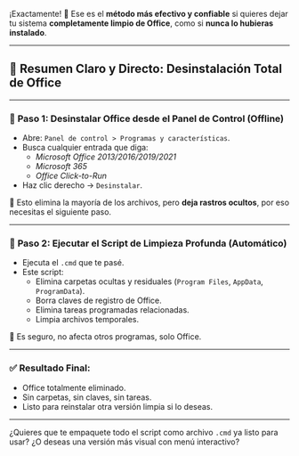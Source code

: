 ¡Exactamente! 💯 Ese es el **método más efectivo y confiable** si quieres dejar tu sistema **completamente limpio de Office**, como si **nunca lo hubieras instalado**.

---

## 🧼 **Resumen Claro y Directo: Desinstalación Total de Office**

---

### 🔹 **Paso 1: Desinstalar Office desde el Panel de Control (Offline)**

- Abre: `Panel de control > Programas y características`.
- Busca cualquier entrada que diga:
  - *Microsoft Office 2013/2016/2019/2021*
  - *Microsoft 365*
  - *Office Click-to-Run*
- Haz clic derecho → `Desinstalar`.

📌 Esto elimina la mayoría de los archivos, pero **deja rastros ocultos**, por eso necesitas el siguiente paso.

---

### 🔹 **Paso 2: Ejecutar el Script de Limpieza Profunda (Automático)**

- Ejecuta el `.cmd` que te pasé.
- Este script:
  - Elimina carpetas ocultas y residuales (`Program Files`, `AppData`, `ProgramData`).
  - Borra claves de registro de Office.
  - Elimina tareas programadas relacionadas.
  - Limpia archivos temporales.

📌 Es seguro, no afecta otros programas, solo Office.

---

### ✅ Resultado Final:

- Office totalmente eliminado.
- Sin carpetas, sin claves, sin tareas.
- Listo para reinstalar otra versión limpia si lo deseas.

---

¿Quieres que te empaquete todo el script como archivo `.cmd` ya listo para usar? ¿O deseas una versión más visual con menú interactivo?

